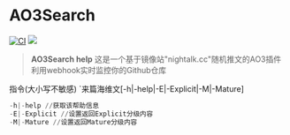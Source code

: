 AO3Search
===========

[![CI](https://github.com/HsiangNianian/AO3Search/actions/workflows/ci.yml/badge.svg)](https://github.com/HsiangNianian/AO3Search/actions/workflows/ci.yml) [![](https://img.shields.io/github/release/HsiangNianian/AO3Search.svg)](https://github.com/HsiangNianian/AO3Search/releases)

> **AO3Search help**
这是一个基于镜像站"nightalk.cc"随机推文的AO3插件利用webhook实时监控你的Github仓库

指令(大小写不敏感)
`来篇海维文[-h|-help|-E|-Explicit|-M|-Mature]

```ps1
-h|-help //获取该帮助信息
-E|-Explicit //设置返回Explicit分级内容
-M|-Mature //设置返回Mature分级内容
```
